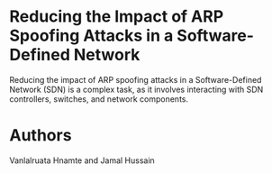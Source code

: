 # Reducing the Impact of ARP Spoofing Attacks in a Software-Defined Network

Reducing the impact of ARP spoofing attacks in a Software-Defined Network (SDN) is a complex task, as it involves interacting with SDN controllers, switches, and network components.

# Authors
Vanlalruata Hnamte and Jamal Hussain
